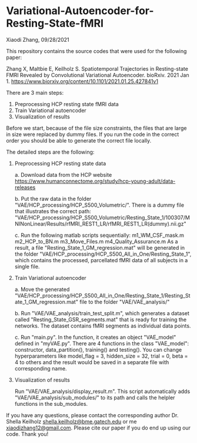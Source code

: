 # Variational-Autoencoder-for-Resting-State-fMRI

Xiaodi Zhang, 09/28/2021

This repository contains the source codes that were used for the following paper:

Zhang X, Maltbie E, Keilholz S. Spatiotemporal Trajectories in Resting-state FMRI Revealed by Convolutional Variational Autoencoder. bioRxiv. 2021 Jan 1.
https://www.biorxiv.org/content/10.1101/2021.01.25.427841v1



There are 3 main steps:
1. Preprocessing HCP resting state fMRI data
2. Train Variational autoencoder
3. Visualization of results

Before we start, because of the file size constraints, the files that are large in size were replaced by dummy files. If you run the code in the correct order you should be able to generate the correct file locally.



The detailed steps are the following:

1. Preprocessing HCP resting state data

    a. Download data from the HCP website https://www.humanconnectome.org/study/hcp-young-adult/data-releases
  
    b. Put the raw data in the folder "VAE/HCP_processing/HCP_S500_Volumetric/". There is a dummy file that illustrates the correct path:
  "VAE/HCP_processing/HCP_S500_Volumetric/Resting_State_1/100307/MNINonLinear/Results/rfMRI_REST1_LR/rfMRI_REST1_LR(dummy).nii.gz"
  
    c. Run the following matlab scripts sequentially:
      m1_WM_CSF_mask.m
      m2_HCP_to_BN.m
      m3_Move_Files.m
      m4_Quality_Assurance.m
  As a result, a file "Resting_State_1_GM_regression.mat" will be generated in the folder "VAE/HCP_processing/HCP_S500_All_in_One/Resting_State_1", which contains the processed, parcellated fMRI data of all subjects in a single file.
  
2. Train Variational autoencoder

    a. Move the generated "VAE/HCP_processing/HCP_S500_All_in_One/Resting_State_1/Resting_State_1_GM_regression.mat" file to the folder "VAE/VAE_analysis/"
  
    b. Run "VAE/VAE_analysis/train_test_split.m", which generates a dataset called "Resting_State_GSR_segments.mat" that is ready for training the networks. The dataset contains fMRI segments as individual data points.
  
    c. Run "main.py". In the function, it creates an object "VAE_model" defined in "myVAE.py". There are 4 functions in the class "VAE_model":
  constructor, data_partition(), training() and testing(). You can change hyperparameters like model_flag = 3, hidden_size = 32, trial = 0, beta = 4 to others and the result would be saved in a separate file with corresponding name.
  
3. Visualization of results

    Run "VAE/VAE_analysis/display_result.m". This script automatically adds "VAE/VAE_analysis/sub_modules/" to its path and calls the helpler functions in the sub_modules.
  
  
  
If you have any questions, please contact the corresponding author Dr. Shella Keilholz shella.keilholz@bme.gatech.edu or me xiaodizhang12@gmail.com. Please cite our paper if you do end up using our code. Thank you!
  
